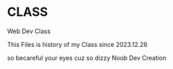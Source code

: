 # CLASS
Web Dev Class

This Files is history of my Class since 2023.12.28

so becareful your eyes cuz so dizzy Noob Dev Creation
